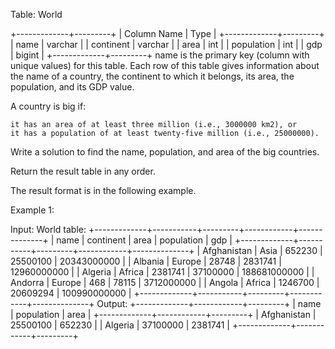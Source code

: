 Table: World

+-------------+---------+
| Column Name | Type |
+-------------+---------+
| name | varchar |
| continent | varchar |
| area | int |
| population | int |
| gdp | bigint |
+-------------+---------+
name is the primary key (column with unique values) for this table.
Each row of this table gives information about the name of a country, the continent to which it belongs, its area, the population, and its GDP value.

A country is big if:

    it has an area of at least three million (i.e., 3000000 km2), or
    it has a population of at least twenty-five million (i.e., 25000000).

Write a solution to find the name, population, and area of the big countries.

Return the result table in any order.

The result format is in the following example.

Example 1:

Input:
World table:
+-------------+-----------+---------+------------+--------------+
| name | continent | area | population | gdp |
+-------------+-----------+---------+------------+--------------+
| Afghanistan | Asia | 652230 | 25500100 | 20343000000 |
| Albania | Europe | 28748 | 2831741 | 12960000000 |
| Algeria | Africa | 2381741 | 37100000 | 188681000000 |
| Andorra | Europe | 468 | 78115 | 3712000000 |
| Angola | Africa | 1246700 | 20609294 | 100990000000 |
+-------------+-----------+---------+------------+--------------+
Output:
+-------------+------------+---------+
| name | population | area |
+-------------+------------+---------+
| Afghanistan | 25500100 | 652230 |
| Algeria | 37100000 | 2381741 |
+-------------+------------+---------+
